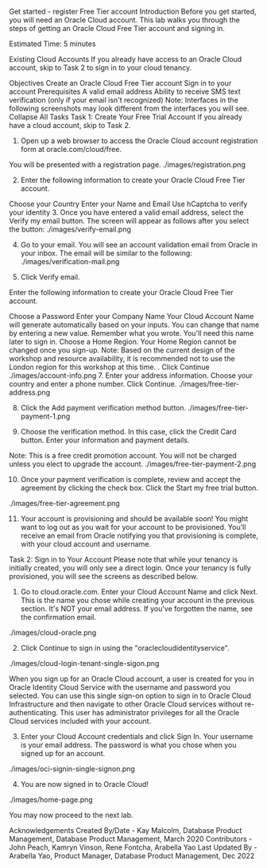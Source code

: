 Get started - register Free Tier account
Introduction
Before you get started, you will need an Oracle Cloud account. This lab walks you through the steps of getting an Oracle Cloud Free Tier account and signing in.

Estimated Time: 5 minutes

Existing Cloud Accounts
If you already have access to an Oracle Cloud account, skip to Task 2 to sign in to your cloud tenancy.

Objectives
Create an Oracle Cloud Free Tier account
Sign in to your account
Prerequisites
A valid email address
Ability to receive SMS text verification (only if your email isn't recognized)
Note: Interfaces in the following screenshots may look different from the interfaces you will see.
Collapse All Tasks
Task 1: Create Your Free Trial Account
If you already have a cloud account, skip to Task 2.

1. Open up a web browser to access the Oracle Cloud account registration form at oracle.com/cloud/free.

You will be presented with a registration page.
./images/registration.png

2. Enter the following information to create your Oracle Cloud Free Tier account.

Choose your Country
Enter your Name and Email
Use hCaptcha to verify your identity
3. Once you have entered a valid email address, select the Verify my email button. The screen will appear as follows after you select the button:
./images/verify-email.png

4. Go to your email. You will see an account validation email from Oracle in your inbox. The email will be similar to the following:
./images/verification-mail.png

5. Click Verify email.

Enter the following information to create your Oracle Cloud Free Tier account.

Choose a Password
Enter your Company Name
Your Cloud Account Name will generate automatically based on your inputs. You can change that name by entering a new value. Remember what you wrote. You'll need this name later to sign in.
Choose a Home Region. Your Home Region cannot be changed once you sign-up.
Note: Based on the current design of the workshop and resource availability, it is recommended not to use the London region for this workshop at this time.
. Click Continue
./images/account-info.png
7. Enter your address information. Choose your country and enter a phone number. Click Continue.
./images/free-tier-address.png

8. Click the Add payment verification method button.
./images/free-tier-payment-1.png

9. Choose the verification method. In this case, click the Credit Card button. Enter your information and payment details.

Note: This is a free credit promotion account. You will not be charged unless you elect to upgrade the account.
./images/free-tier-payment-2.png

10. Once your payment verification is complete, review and accept the agreement by clicking the check box. Click the Start my free trial button.

./images/free-tier-agreement.png

11. Your account is provisioning and should be available soon! You might want to log out as you wait for your account to be provisioned. You'll receive an email from Oracle notifying you that provisioning is complete, with your cloud account and username.

Task 2: Sign in to Your Account
Please note that while your tenancy is initially created, you will only see a direct login. Once your tenancy is fully provisioned, you will see the screens as described below.

1. Go to cloud.oracle.com. Enter your Cloud Account Name and click Next. This is the name you chose while creating your account in the previous section. It's NOT your email address. If you've forgotten the name, see the confirmation email.

./images/cloud-oracle.png

2. Click Continue to sign in using the "oraclecloudidentityservice".

./images/cloud-login-tenant-single-sigon.png

When you sign up for an Oracle Cloud account, a user is created for you in Oracle Identity Cloud Service with the username and password you selected. You can use this single sign-on option to sign in to Oracle Cloud Infrastructure and then navigate to other Oracle Cloud services without re-authenticating. This user has administrator privileges for all the Oracle Cloud services included with your account.

3. Enter your Cloud Account credentials and click Sign In. Your username is your email address. The password is what you chose when you signed up for an account.

./images/oci-signin-single-signon.png

4. You are now signed in to Oracle Cloud!

./images/home-page.png

You may now proceed to the next lab.

Acknowledgements
Created By/Date - Kay Malcolm, Database Product Management, Database Product Management, March 2020
Contributors - John Peach, Kamryn Vinson, Rene Fontcha, Arabella Yao
Last Updated By - Arabella Yao, Product Manager, Database Product Management, Dec 2022
